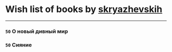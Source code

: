 # Wish list of books by [skryazhevskih](http://vk.com/id383165880)
---

### `50` О новый дивный мир

### `50` Сияние

